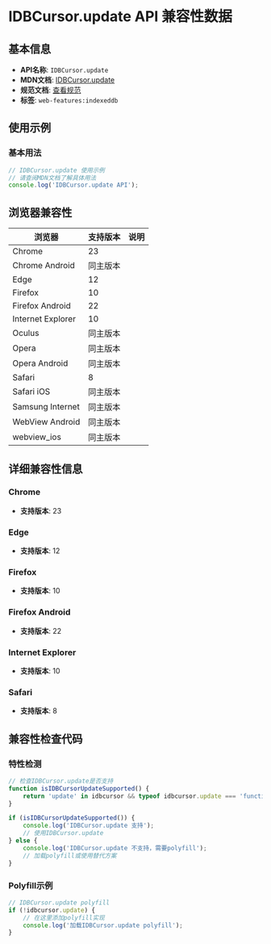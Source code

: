 # IDBCursor.update API 兼容性数据

## 基本信息

- **API名称**: `IDBCursor.update`
- **MDN文档**: [IDBCursor.update](https://developer.mozilla.org/docs/Web/API/IDBCursor/update)
- **规范文档**: [查看规范](https://w3c.github.io/IndexedDB/#ref-for-dom-idbcursor-update①)
- **标签**: `web-features:indexeddb`

## 使用示例

### 基本用法

```javascript
// IDBCursor.update 使用示例
// 请查阅MDN文档了解具体用法
console.log('IDBCursor.update API');
```

## 浏览器兼容性

| 浏览器 | 支持版本 | 说明 |
|--------|----------|------|
| Chrome | 23 |  |
| Chrome Android | 同主版本 |  |
| Edge | 12 |  |
| Firefox | 10 |  |
| Firefox Android | 22 |  |
| Internet Explorer | 10 |  |
| Oculus | 同主版本 |  |
| Opera | 同主版本 |  |
| Opera Android | 同主版本 |  |
| Safari | 8 |  |
| Safari iOS | 同主版本 |  |
| Samsung Internet | 同主版本 |  |
| WebView Android | 同主版本 |  |
| webview_ios | 同主版本 |  |

## 详细兼容性信息

### Chrome

- **支持版本**: 23

### Edge

- **支持版本**: 12

### Firefox

- **支持版本**: 10

### Firefox Android

- **支持版本**: 22

### Internet Explorer

- **支持版本**: 10

### Safari

- **支持版本**: 8

## 兼容性检查代码

### 特性检测

```javascript
// 检查IDBCursor.update是否支持
function isIDBCursorUpdateSupported() {
    return 'update' in idbcursor && typeof idbcursor.update === 'function';
}

if (isIDBCursorUpdateSupported()) {
    console.log('IDBCursor.update 支持');
    // 使用IDBCursor.update
} else {
    console.log('IDBCursor.update 不支持，需要polyfill');
    // 加载polyfill或使用替代方案
}
```

### Polyfill示例

```javascript
// IDBCursor.update polyfill
if (!idbcursor.update) {
    // 在这里添加polyfill实现
    console.log('加载IDBCursor.update polyfill');
}
```

